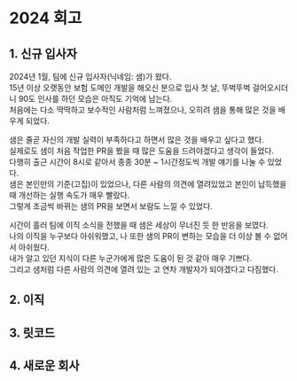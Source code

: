 # 2024 회고

## 1. 신규 입사자

2024년 1월, 팀에 신규 입사자(닉네임: 샘)가 왔다.  
15년 이상 오랫동안 보험 도메인 개발을 해오신 분으로 입사 첫 날, 뚜벅뚜벅 걸어오시더니 90도 인사를 하던 모습은 아직도 기억에 남는다.  
처음에는 다소 딱딱하고 보수적인 사람처럼 느껴졌으나, 오히려 샘을 통해 많은 것을 배우게 되었다.  

샘은 줄곧 자신의 개발 실력이 부족하다고 하면서 많은 것을 배우고 싶다고 했다.  
실제로도 샘이 처음 작업한 PR을 봤을 때 많은 도움을 드려야겠다고 생각이 들었다.  
다행히 출근 시간이 8시로 같아서 종종 30분 ~ 1시간정도씩 개발 얘기를 나눌 수 있었다.  
샘은 본인만의 기준(고집)이 있었으나, 다른 사람의 의견에 열려있었고 본인이 납득했을 때 개선하는 실행 속도가 매우 빨랐다.  
그렇게 조금씩 바뀌는 샘의 PR을 보면서 보람도 느낄 수 있었다.  

시간이 흘러 팀에 이직 소식을 전했을 때 샘은 세상이 무너진 듯 한 반응을 보였다.  
나의 이직을 누구보다 아쉬워했고, 나 또한 샘의 PR이 변하는 모습을 더 이상 볼 수 없어서 아쉬웠다.  
내가 알고 있던 지식이 다른 누군가에게 많은 도움이 된 것 같아 매우 기쁘다.  
그리고 샘처럼 다른 사람의 의견에 열려 있는 고 연차 개발자가 되야겠다고 다짐했다.  


## 2. 이직



## 3. 릿코드



## 4. 새로운 회사



